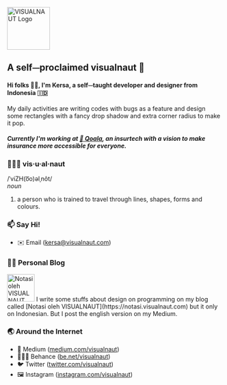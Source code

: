 <img src="https://i.imgur.com/tnRlE7O.png" alt="VISUALNAUT Logo" width="100px" />

## A self⏤proclaimed visualnaut 🚀

#### Hi folks 👋🏻, I'm Kersa, **a self⏤taught developer and designer** from Indonesia 🇮🇩 <br>
My daily activities are writing codes with bugs as a feature and design some rectangles with a fancy drop shadow and extra corner radius to make it pop.

##### Currently I'm working at [🐨 Qoala](https://www.qoala.app/), an insurtech with a vision to make insurance more accessible for everyone.

### 👨🏻‍🚀 vis·u·al·naut 
/ˈviZH(o͞o)əlˌnôt/
<br> _noun_ <br>
1. a person who is trained to travel through lines, shapes, forms and colours.

### 📫 Say Hi!
- ✉️ Email (kersa@visualnaut.com)

### ✍🏻 Personal Blog
<img src="https://i.imgur.com/0IyhVkX.png" alt="Notasi oleh VISUALNAUT Logo" width="64px" />
I write some stuffs about design on programming on my blog called [Notasi oleh VISUALNAUT](https://notasi.visualnaut.com) but it only on Indonesian. 
But I post the english version on my Medium.

### 🌏 Around the Internet
- 📓 Medium ([medium.com/visualnaut](https://medium.com/visualnaut))
- 👨🏻‍🎨  Behance ([be.net/visualnaut](https://be.net/visualnaut))
- 🐦 Twitter ([twitter.com/visualnaut](https://twitter.com/visualnaut))
- 🖼 Instagram ([instagram.com/visualnaut](https://instagram.com/visualnaut))

